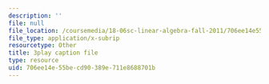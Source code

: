 ```yaml
---
description: ''
file: null
file_location: /coursemedia/18-06sc-linear-algebra-fall-2011/706ee14e55becd90389e711e8688701b_J7DzL2_Na80.srt
file_type: application/x-subrip
resourcetype: Other
title: 3play caption file
type: resource
uid: 706ee14e-55be-cd90-389e-711e8688701b
---
```

